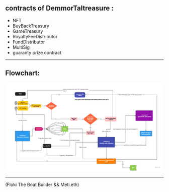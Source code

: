 <H2> contracts of DemmorTaltreasure :</h2>

- NFT
- BuyBackTreasury
- GameTreasury
- RoyaltyFeeDistributor
- FundDistributor
- MultiSig
- guaranty prize contract

---

<H2>Flowchart:</h2>

![image flowchart](./Flowchart.png)

---

(Floki The Boat Builder && Meti.eth)
